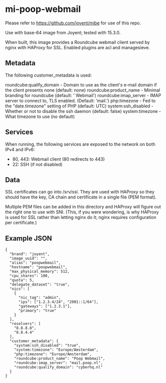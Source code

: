 mi-poop-webmail
===============

Please refer to https://github.com/joyent/mibe for use of this repo.

Use with base-64 image from Joyent; tested with 15.3.0.

When built, this image provides a Roundcube webmail client served by nginx with HAProxy for SSL. Enabled plugins are acl and managesieve.

Metadata
---------
The following customer_metadata is used:

roundcube:qualify_domain - Domain to use as the client's e-mail domain if the client presents none (default: none)
roundcube:product_name - Minimal branding for roundcube (default: '<domain name> Webmail')
roundcube:imap_server - IMAP server to connect to, TLS enabled. (Default: 'mail.<domain name>')
php:timezone - Fed to the "date.timezone" setting of PHP (default: UTC)
system:ssh_disabled - Whether or not to disable the ssh daemon (default: false)
system:timezone - What timezone to use (no default)

Services
--------
When running, the following services are exposed to the network on both IPv4 and IPv6:

* 80, 443: Webmail client (80 redirects to 443)
* 22: SSH (if not disabled)


Data
----
SSL certificates can go into /srv/ssl. They are used with HAProxy so they should have the key, CA chain and certificate in a single file (PEM format).

Multiple PEM files can be added in this directory and HAProxy will figure out the right one to use with SNI. (This, if you were wondering, is why
HAProxy is used for SSL rather than letting nginx do it; nginx requires configuration per certificate.)

Example JSON
------------

    {
      "brand": "joyent",
      "image_uuid": "",
      "alias": "poopwebmail",
      "hostname": "poopwebmail",
      "max_physical_memory": 512,
      "cpu_shares": 100,
      "quota": 5,
      "delegate_dataset": "true",
      "nics": [
        {
          "nic_tag": "admin",
          "ips": ["1.2.3.4/24", "2001::1/64"],
          "gateways": ["1.2.3.1"],
          "primary": "true"
        }
      ],
      "resolvers": [
        "8.8.8.8",
        "8.8.4.4"
      ],
      "customer_metadata": {
        "system:ssh_disabled": "true",
        "system:timezone": "Europe/Amsterdam",
        "php:timezone": "Europe/Amsterdam",
        "roundcube:product_name": "Poop Webmail",
        "roundcube:imap_server": "mail.poop.nl",
        "roundcube:qualify_domain": "cyberhq.nl"
      }
    }
